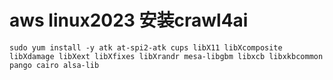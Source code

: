 # aws linux2023 安装crawl4ai
```
sudo yum install -y atk at-spi2-atk cups libX11 libXcomposite libXdamage libXext libXfixes libXrandr mesa-libgbm libxcb libxkbcommon pango cairo alsa-lib
```
